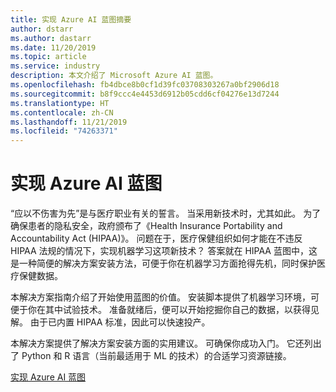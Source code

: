 ```yaml
---
title: 实现 Azure AI 蓝图摘要
author: dstarr
ms.author: dastarr
ms.date: 11/20/2019
ms.topic: article
ms.service: industry
description: 本文介绍了 Microsoft Azure AI 蓝图。
ms.openlocfilehash: fb4dbce8b0cf1d39fc03708303267a0bf2906d18
ms.sourcegitcommit: b8f9ccc4e4453d6912b05cdd6cf04276e13d7244
ms.translationtype: HT
ms.contentlocale: zh-CN
ms.lasthandoff: 11/21/2019
ms.locfileid: "74263371"
---
```

# <a name="implementing-the-azure-blueprint-for-ai"></a>实现 Azure AI 蓝图

“应以不伤害为先”是与医疗职业有关的誓言。 当采用新技术时，尤其如此。 为了确保患者的隐私安全，政府颁布了《Health Insurance Portability and Accountability Act (HIPAA)》。 问题在于，医疗保健组织如何才能在不违反 HIPAA 法规的情况下，实现机器学习这项新技术？ 答案就在 HIPAA 蓝图中，这是一种简便的解决方案安装方法，可便于你在机器学习方面抢得先机，同时保护医疗保健数据。

本解决方案指南介绍了开始使用蓝图的价值。 安装脚本提供了机器学习环境，可便于你在其中试验技术。 准备就绪后，便可以开始挖掘你自己的数据，以获得见解。 由于已内置 HIPAA 标准，因此可以快速投产。

本解决方案提供了解决方案安装方面的实用建议。 可确保你成功入门。 它还列出了 Python 和 R 语言（当前最适用于 ML 的技术）的合适学习资源链接。

[实现 Azure AI 蓝图](/azure/industry/health/sg-healthcare-ai-blueprint?WT.mc_id=health-docs-dastarr)
